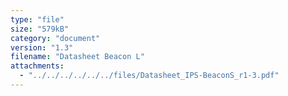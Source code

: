 ```yaml
---
type: "file"
size: "579kB"
category: "document"
version: "1.3"
filename: "Datasheet Beacon L"
attachments:
  - "../../../../../../files/Datasheet_IPS-BeaconS_r1-3.pdf"
---
```

